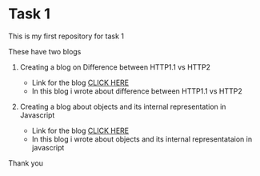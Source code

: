 # Task 1


This is my first repository for task 1

These have two blogs

1. Creating a blog on Difference between HTTP1.1 vs HTTP2
   - Link for the blog [CLICK HERE](https://medium.com/@sreeramuidesigner/difference-between-http1-1-vs-http2-a96d0652fecf)
   - In this blog i wrote about difference between HTTP1.1 vs HTTP2

2. Creating a blog about objects and its internal representation in Javascript
   - Link for the blog [CLICK HERE](https:mediumcom@sreeramuidesignerblog-about-objects-and-its-internal-representation-in-javascript-5767f826b77e
   )
   - In this blog i wrote about objects and its internal representataion in javascript


Thank you
